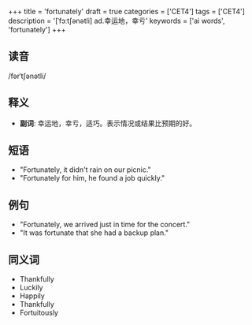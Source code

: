 +++
title = 'fortunately'
draft = true
categories = ['CET4']
tags = ['CET4']
description = '[ˈfɔːt∫ənətli] ad.幸运地，幸亏'
keywords = ['ai words', 'fortunately']
+++

## 读音
/fərˈtʃənətli/

## 释义
- **副词**: 幸运地，幸亏，适巧。表示情况或结果比预期的好。

## 短语
- "Fortunately, it didn't rain on our picnic."
- "Fortunately for him, he found a job quickly."

## 例句
- "Fortunately, we arrived just in time for the concert."
- "It was fortunate that she had a backup plan."

## 同义词
- Thankfully
- Luckily
- Happily
- Thankfully
- Fortuitously
